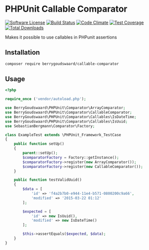# PHPUnit Callable Comparator

[![Software License](https://img.shields.io/badge/license-MIT-brightgreen.svg)](LICENSE.txt)
[![Build Status](https://travis-ci.org/berrygoudswaard/callable-comparator.svg?branch=master)](https://travis-ci.org/berrygoudswaard/callable-comparator)
[![Code Climate](https://codeclimate.com/github/berrygoudswaard/callable-comparator/badges/gpa.svg)](https://codeclimate.com/github/berrygoudswaard/callable-comparator)
[![Test Coverage](https://codeclimate.com/github/berrygoudswaard/callable-comparator/badges/coverage.svg)](https://codeclimate.com/github/berrygoudswaard/callable-comparator)
[![Total Downloads](https://img.shields.io/packagist/dt/berrygoudswaard/callable-comparator.svg)](https://packagist.org/packages/berrygoudswaard/callable-comparator)

Makes it possible to use callables in PHPunit assertions

## Installation
```sh
composer require berrygoudswaard/callable-comparator
```

## Usage
```php
<?php

require_once ('vendor/autoload.php');

use BerryGoudswaard\PHPUnit\Comparator\ArrayComparator;
use BerryGoudswaard\PHPUnit\Comparator\CallableComparator;
use BerryGoudswaard\PHPUnit\Comparator\Callables\IsDateTime;
use BerryGoudswaard\PHPUnit\Comparator\Callables\IsUuid;
use SebastianBergmann\Comparator\Factory;

class ExampleTest extends \PHPUnit_Framework_TestCase
{
    public function setUp()
    {
        parent::setUp();
        $comparatorFactory = Factory::getInstance();
        $comparatorFactory->register(new ArrayComparator());
        $comparatorFactory->register(new CallableComparator());
    }

    public function testValidUuid()
    {
        $data = [
            'id' => 'f4a2b7b0-e944-11e4-b571-0800200c9a66',
            'modified' => '2015-03-22 01:12'
        ];

        $expected = [
            'id' => new IsUuid(),
            'modified' => new IsDateTime()
        ];

        $this->assertEquals($expected, $data);
    }
}
```
